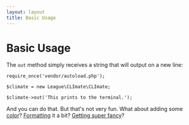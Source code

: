 ```yaml
---
layout: layout
title: Basic Usage
---
```


Basic Usage
==============

The `out` method simply receives a string that will output on a new line:

~~~.language-php
require_once('vendor/autoload.php');

$climate = new League\CLImate\CLImate;

$climate->out('This prints to the terminal.');
~~~

And you can do that. But that's not very fun. What about adding some [color](/styling/colors/)? [Formatting](/styling/formatting/) it a bit? [Getting super fancy](/terminal-objects/table/)?
